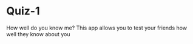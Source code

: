 # Quiz-1
How well do you know me?
This app allows you to test your friends how well they know about you
